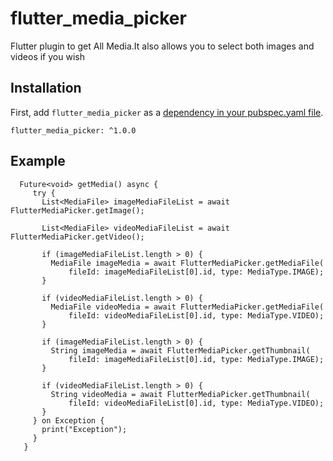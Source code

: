 # flutter_media_picker
Flutter plugin to get All Media.It also allows you to select both images and videos if you wish

## Installation

First, add `flutter_media_picker` as a [dependency in your pubspec.yaml file](https://flutter.io/platform-plugins/).

```
flutter_media_picker: ^1.0.0
```

## Example
```
  Future<void> getMedia() async {
     try {
       List<MediaFile> imageMediaFileList = await FlutterMediaPicker.getImage();
 
       List<MediaFile> videoMediaFileList = await FlutterMediaPicker.getVideo();
 
       if (imageMediaFileList.length > 0) {
         MediaFile imageMedia = await FlutterMediaPicker.getMediaFile(
             fileId: imageMediaFileList[0].id, type: MediaType.IMAGE);
       }
 
       if (videoMediaFileList.length > 0) {
         MediaFile videoMedia = await FlutterMediaPicker.getMediaFile(
             fileId: videoMediaFileList[0].id, type: MediaType.VIDEO);
       }
 
       if (imageMediaFileList.length > 0) {
         String imageMedia = await FlutterMediaPicker.getThumbnail(
             fileId: imageMediaFileList[0].id, type: MediaType.IMAGE);
       }
 
       if (videoMediaFileList.length > 0) {
         String videoMedia = await FlutterMediaPicker.getThumbnail(
             fileId: videoMediaFileList[0].id, type: MediaType.VIDEO);
       }
     } on Exception {
       print("Exception");
     }
   }

```